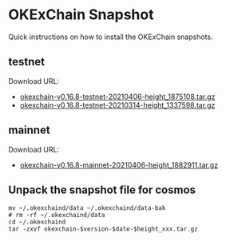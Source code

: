
# OKExChain Snapshot

Quick instructions on how to install the OKExChain snapshots.

## testnet
Download URL: 
  - [okexchain-v0.16.8-testnet-20210406-height_1875108.tar.gz](https://ok-public-hk.oss-cn-hongkong.aliyuncs.com/cdn/okexchain/snapshot/okexchain-v0.16.8-testnet-20210406-height_1875108.tar.gz)
  - [okexchain-v0.16.8-testnet-20210314-height_1337598.tar.gz](https://ok-public-hk.oss-cn-hongkong.aliyuncs.com/cdn/okexchain/snapshot/okexchain-v0.16.8-testnet-20210314-height_1337598.tar.gz)

## mainnet
Download URL: 
  - [okexchain-v0.16.8-mainnet-20210406-height_1882911.tar.gz](https://ok-public-hk.oss-cn-hongkong.aliyuncs.com/cdn/okexchain/snapshot/okexchain-v0.16.8-mainnet-20210406-height_1882911.tar.gz)

## Unpack the snapshot file for cosmos
```shell
mv ~/.okexchaind/data ~/.okexchaind/data-bak
# rm -rf ~/.okexchaind/data
cd ~/.okexchaind 
tar -zxvf okexchain-$version-$date-$height_xxx.tar.gz
```
